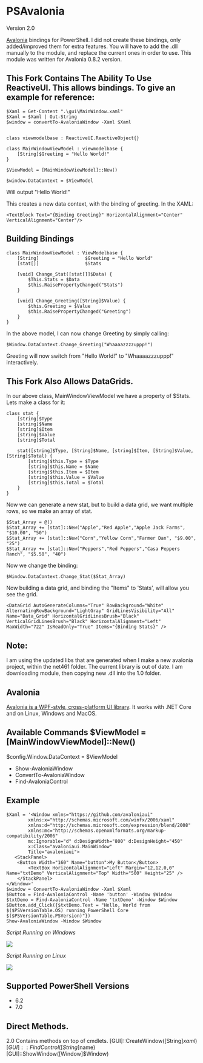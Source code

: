 # PSAvalonia

Version 2.0

[Avalonia](http://avaloniaui.net/) bindings for PowerShell. I did not create these bindings, only added/improved them for extra features. You will have to add the .dll manually to the module, and replace the current ones in order to use. This module was written for Avalonia 0.8.2 version.

## This Fork Contains The Ability To Use ReactiveUI. This allows bindings. To give an example for reference:

```
$Xaml = Get-Content ".\gui\MainWindow.xaml"
$Xaml = $Xaml | Out-String
$window = convertTo-AvaloniaWindow -Xaml $Xaml


class viewmodelbase : ReactiveUI.ReactiveObject{}

class MainWindowViewModel : viewmodelbase {
    [String]$Greeting = "Hello World!"
}

$ViewModel = [MainWindowViewModel]::New()

$window.DataContext = $ViewModel
```

Will output "Hello World!"

This creates a new data context, with the binding of greeting. In the XAML:

```
<TextBlock Text="{Binding Greeting}" HorizontalAlignment="Center" VerticalAlignment="Center"/>
````

## Building Bindings

```
class MainWindowViewModel : ViewModelbase {
    [String]                 $Greeting = "Hello World"
    [stat[]]                 $Stats

    [void] Change_Stat([stat[]]$Data) {
        $This.Stats = $Data
        $this.RaisePropertyChanged("Stats")
    }

    [void] Change_Greeting([String]$Value) {
        $this.Greeting = $Value
        $this.RaisePropertyChanged("Greeting")
    }
}
```

In the above model, I can now change Greeting by simply calling:

```
$Window.DataContext.Change_Greeting("Whaaaazzzzuppp!")
```

Greeting will now switch from "Hello World!" to "Whaaaazzzuppp!" interactively.

## This Fork Also Allows DataGrids.

In our above class, MainWindowViewModel we have a property of $Stats. Lets make a class for it:

```
class stat {
    [string]$Type
    [string]$Name
    [string]$Item
    [string]$Value
    [string]$Total

    stat([string]$Type, [String]$Name, [string]$Item, [String]$Value, [String]$Total) {
        [string]$this.Type = $Type
        [string]$this.Name = $Name
        [string]$this.Item = $Item
        [string]$this.Value = $Value
        [string]$this.Total = $Total
    }
}
```

Now we can generate a new stat, but to build a data grid, we want multiple rows, so we make an array of stat.

```
$Stat_Array = @()
$Stat_Array += [stat]::New("Apple","Red Apple","Apple Jack Farms", "$10.00", "50")
$Stat_Array += [stat]::New("Corn","Yellow Corn","Farmer Dan", "$9.00", "25")
$Stat_Array += [stat]::New("Peppers","Red Peppers","Casa Peppers Ranch", "$5.50", "40")
```

Now we change the binding:

```
$Window.DataContext.Change_Stat($Stat_Array)
```

Now building a data grid, and binding the "Items" to 'Stats', will allow you see the grid.

```
<DataGrid AutoGenerateColumns="True" RowBackground="White" AlternatingRowBackground="LightGray" GridLinesVisibility="All" Name="Data_Grid" HorizontalGridLinesBrush="Black" VerticalGridLinesBrush="Black" HorizontalAlignment="Left" MaxWidth="722" IsReadOnly="True" Items="{Binding Stats}" />
```

## Note:

I am using the updated libs that are generated when I make a new avalonia project, within the net461 folder. The current library is out of date. I am downloading module, then copying new .dll into the 1.0 folder.

## Avalonia

[Avalonia is a WPF-style, cross-platform UI library](http://avaloniaui.net/). It works with .NET Core and on Linux, Windows and MacOS.

## Available Commands $ViewModel = [MainWindowViewModel]::New()

$config.Window.DataContext = $ViewModel

- Show-AvaloniaWindow
- ConvertTo-AvaloniaWindow
- Find-AvaloniaControl

## Example

```
$Xaml = '<Window xmlns="https://github.com/avaloniaui"
        xmlns:x="http://schemas.microsoft.com/winfx/2006/xaml"
        xmlns:d="http://schemas.microsoft.com/expression/blend/2008"
        xmlns:mc="http://schemas.openxmlformats.org/markup-compatibility/2006"
        mc:Ignorable="d" d:DesignWidth="800" d:DesignHeight="450"
        x:Class="avaloniaui.MainWindow"
        Title="avaloniaui">
   <StackPanel>
	<Button Width="160" Name="button">My Button</Button>
        <TextBox HorizontalAlignment="Left" Margin="12,12,0,0" Name="txtDemo" VerticalAlignment="Top" Width="500" Height="25" />
    </StackPanel>
</Window>'
$window = ConvertTo-AvaloniaWindow -Xaml $Xaml
$Button = Find-AvaloniaControl -Name 'button' -Window $Window
$txtDemo = Find-AvaloniaControl -Name 'txtDemo' -Window $Window
$Button.add_Click({$txtDemo.Text = "Hello, World from $($PSVersionTable.OS) running PowerShell Core $($PSVersionTable.PSVersion)"})
Show-AvaloniaWindow -Window $Window
```

_Script Running on Windows_

![](./images/windows-avalonia.gif)

_Script Running on Linux_

![](./images/linux-avalonia.gif)

## Supported PowerShell Versions

- 6.2 
- 7.0

## Direct Methods.

2.0 Contains methods on top of cmdlets.
[GUI]::CreateWindow([String]$xaml)
[GUI]::FindControl([String]$name)
[GUI]::ShowWindow([Window]$Window)
